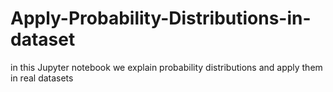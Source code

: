 # Apply-Probability-Distributions-in-dataset
in this Jupyter notebook we explain probability distributions and apply them in real datasets 
